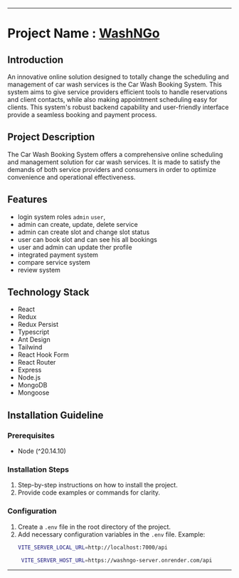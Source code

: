 
---

# Project Name : [WashNGo](https://washngo.vercel.app)

## Introduction

An innovative online solution designed to totally change the scheduling and management of car wash services is the Car Wash Booking System. This system aims to give service providers efficient tools to handle reservations and client contacts, while also making appointment scheduling easy for clients. This system's robust backend capability and user-friendly interface provide a seamless booking and payment process.

## Project Description

The Car Wash Booking System offers a comprehensive online scheduling and management solution for car wash services. It is made to satisfy the demands of both service providers and consumers in order to optimize convenience and operational effectiveness.

## Features

- login system roles `admin` `user`,
- admin can create, update, delete service 
- admin can create slot and change slot status
- user can book slot and can see his all bookings
- user and admin can update ther profile
- integrated payment system 
- compare service system
- review system

## Technology Stack

- React
- Redux
- Redux Persist
- Typescript
- Ant Design
- Tailwind
- React Hook Form
- React Router
- Express
- Node.js
- MongoDB
- Mongoose

## Installation Guideline


### Prerequisites

- Node (^20.14.10)

### Installation Steps

1. Step-by-step instructions on how to install the project.
2. Provide code examples or commands for clarity.

### Configuration

1. Create a `.env` file in the root directory of the project.
2. Add necessary configuration variables in the `.env` file.
   Example:
   ```bash
   VITE_SERVER_LOCAL_URL=http://localhost:7000/api

    VITE_SERVER_HOST_URL=https://washngo-server.onrender.com/api
   ```
---